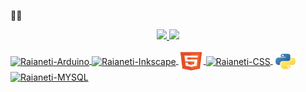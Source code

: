 👩‍🏫
<div align="center">
  <a href="https://github.com/raianeti">
  <img height="180em" src="https://github-readme-stats.vercel.app/api?username=raianeti&show_icons=true&theme=dark&include_all_commits=true&count_private=true"/>
  <img height="180em" src="https://github-readme-stats.vercel.app/api/top-langs/?username=raianeti&layout=compact&langs_count=7&theme=dark"/>
</div>
<div style="display: inline_block"><br>
  
  <img align="center" alt="Raianeti-Arduino" height="30" width="40" src="https://cdn.jsdelivr.net/gh/devicons/devicon/icons/arduino/arduino-original.svg">
  <img align="center" alt="Raianeti-Inkscape" height="30" width="40" src="https://cdn.jsdelivr.net/gh/devicons/devicon/icons/inkscape/inkscape-original.svg">
  <img align="center" alt="Rafa-HTML" height="30" width="40" src="https://raw.githubusercontent.com/devicons/devicon/master/icons/html5/html5-original.svg">
  <img align="center" alt="Raianeti-CSS" height="30" width="40" src="https://cdn.jsdelivr.net/gh/devicons/devicon/icons/latex/latex-original.svg">
  <img align="center" alt="RaianetiPython" height="30" width="40" src="https://raw.githubusercontent.com/devicons/devicon/master/icons/python/python-original.svg">
  <img align="center" alt="Raianeti-MYSQL" height="30" width="40" src="https://cdn.jsdelivr.net/gh/devicons/devicon/icons/mysql/mysql-original.svg">

 
 </div>
 
 
